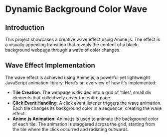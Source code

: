 # Dynamic Background Color Wave

## Introduction
This project showcases a creative wave effect using Anime.js. The effect is a visually appealing transition that reveals the content of a black-background webpage through a wave of color changes.

## Wave Effect Implementation
The wave effect is achieved using Anime.js, a powerful yet lightweight JavaScript animation library. Here's an overview of how it's implemented:

- **Tile Creation**: The webpage is divided into a grid of 'tiles', small div elements that collectively cover the entire page.
- **Click Event Handling**: A click event listener triggers the wave animation. Each tile changes its background color in a sequence, creating the wave effect.
- **Anime.js Animation**: Anime.js is used to animate the background color of each tile. The animation is staggered across the grid, starting from the tile where the click occurred and radiating outwards.
